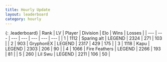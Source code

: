 ```yaml
---
title: Hourly Update
layout: leaderboard
category: hourly
---
```


{: .leaderboard}
| Rank | LV | Player | Division | Elo | Wins | Losses |
| --- | --- | --- | --- | --- | --- | --- |
| <span data-change="0">1</span> | 1112 | <span title="ID: 203132">Sparing alt</span> | LEGEND | <span data-change="0">2324</span> | <span data-change="0">271</span> | <span data-change="0">103</span> |
| <span data-change="0">2</span> | 903 | <span title="ID: 315148">GryphonEX</span> | LEGEND | <span data-change="0">2317</span> | <span data-change="0">429</span> | <span data-change="0">175</span> |
| <span data-change="0">3</span> | 1118 | <span title="ID: 204953">Kapu</span> | LEGEND | <span data-change="0">2303</span> | <span data-change="0">206</span> | <span data-change="0">90</span> |
| <span data-change="0">4</span> | 1066 | <span title="ID: 357425">Fire Feathers</span> | LEGEND | <span data-change="0">2266</span> | <span data-change="0">193</span> | <span data-change="0">81</span> |
| <span data-change="0">5</span> | 260 | <span title="ID: 468342">Lil Swu</span> | LEGEND | <span data-change="0">2211</span> | <span data-change="0">106</span> | <span data-change="0">50</span> |